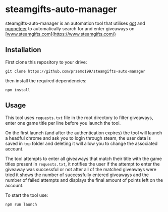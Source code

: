 # steamgifts-auto-manager

steamgifts-auto-manager is an automation tool that utilises [got](https://www.npmjs.com/package/got) and [puppeteer](https://www.npmjs.com/package/puppeteer) to automatically search for and enter giveaways on [www.steamgifts.com](https://www.steamgifts.com/)

## Installation

First clone this repository to your drive:

```console
git clone https://github.com/przemo199/steamgifts-auto-manager
```

then install the required dependencies:

```console
npm install
```

## Usage

This tool uses ```requests.txt``` file in the root directory to filter giveaways, enter one game title per line before you launch the tool.

On the first launch (and after the authentication expires) the tool will launch a headful chrome and ask you to login through steam, the user data is saved in ```tmp``` folder and deleting it will allow you to change the associated account.

The tool attempts to enter all giveaways that match their title with the game titles present in ```requests.txt```, it notifies the user if the attempt to enter the giveaway was successful or not after all of the matched giveaways were tried it shows the number of successfully entered giveaways and the number of failed attempts and displays the final amount of points left on the account.

To start the tool use:

```console
npm run launch
```
